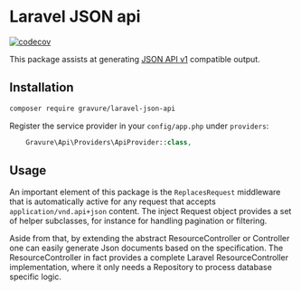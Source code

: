 # Laravel JSON api

[![codecov](https://codecov.io/gh/gravure/laravel-json-api/branch/master/graph/badge.svg)](https://codecov.io/gh/gravure/laravel-json-api)

This package assists at generating [JSON API v1](http://jsonapi.org/) compatible output.

## Installation

```bash
composer require gravure/laravel-json-api
```

Register the service provider in your `config/app.php` under `providers`:

```php
    Gravure\Api\Providers\ApiProvider::class,
```

## Usage

An important element of this package is the `ReplacesRequest` middleware that is automatically
active for any request that accepts `application/vnd.api+json` content. The inject Request
object provides a set of helper subclasses, for instance for handling pagination or filtering.

Aside from that, by extending the abstract ResourceController or Controller one can easily
generate Json documents based on the specification. The ResourceController in fact provides a
complete Laravel ResourceController implementation, where it only needs a Repository to process
database specific logic.
